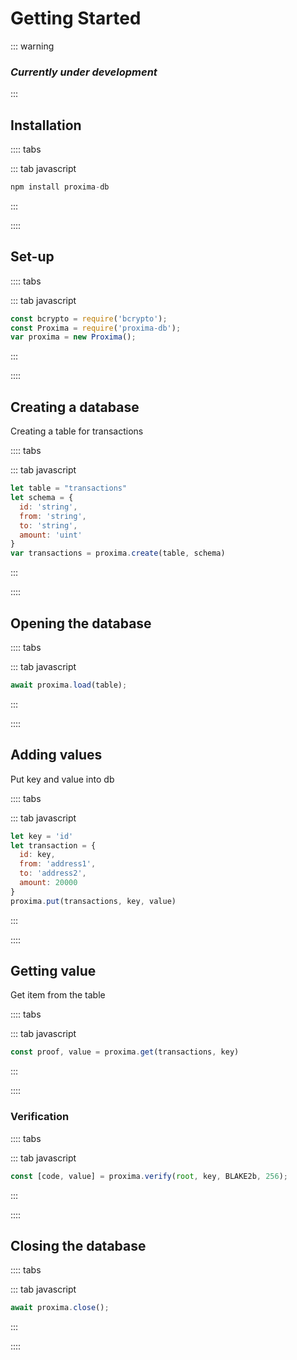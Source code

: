 # Getting Started


::: warning
### *Currently under development*
:::


## Installation


:::: tabs

::: tab javascript
``` javascript
npm install proxima-db
```
:::


::::


## Set-up
:::: tabs

::: tab javascript
``` javascript
const bcrypto = require('bcrypto');
const Proxima = require('proxima-db');
var proxima = new Proxima();
```
:::

::::




## Creating a database


Creating a table for transactions

:::: tabs

::: tab javascript
```javascript
let table = "transactions"
let schema = {
  id: 'string',
  from: 'string',
  to: 'string',
  amount: 'uint'
}
var transactions = proxima.create(table, schema)
```
:::


::::


## Opening the database


:::: tabs

::: tab javascript
``` javascript
await proxima.load(table);
```
:::


::::



## Adding values

Put key and value into db

:::: tabs

::: tab javascript

```javascript
let key = 'id'
let transaction = {
  id: key,
  from: 'address1',
  to: 'address2',
  amount: 20000
}
proxima.put(transactions, key, value)
```
:::


::::


## Getting value

Get item from the table

:::: tabs

::: tab javascript
``` javascript
const proof, value = proxima.get(transactions, key)
```
:::

::::


### Verification

:::: tabs

::: tab javascript
``` javascript
const [code, value] = proxima.verify(root, key, BLAKE2b, 256);
```
:::


::::



## Closing the database


:::: tabs

::: tab javascript
``` javascript
await proxima.close();
```
:::


::::
